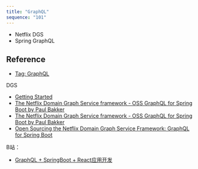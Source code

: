 ```yaml
---
title: "GraphQL"
sequence: "101"
---
```


- Netflix DGS
- Spring GraphQL



## Reference

- [Tag: GraphQL](https://www.baeldung.com/tag/graphql/)

DGS

- [Getting Started](https://netflix.github.io/dgs/getting-started/)
- [The Netflix Domain Graph Service framework - OSS GraphQL for Spring Boot by Paul Bakker](https://www.youtube.com/watch?v=hgA3RrWoZCA)
- [The Netflix Domain Graph Service framework - OSS GraphQL for Spring Boot by Paul Bakker](https://www.youtube.com/watch?v=WfK44fDuijI)
- [Open Sourcing the Netflix Domain Graph Service Framework: GraphQL for Spring Boot](https://netflixtechblog.com/open-sourcing-the-netflix-domain-graph-service-framework-graphql-for-spring-boot-92b9dcecda18)

B站：

- [GraphQL + SpringBoot + React应用开发](https://www.bilibili.com/video/BV1LQ4y1a72k?p=8)
